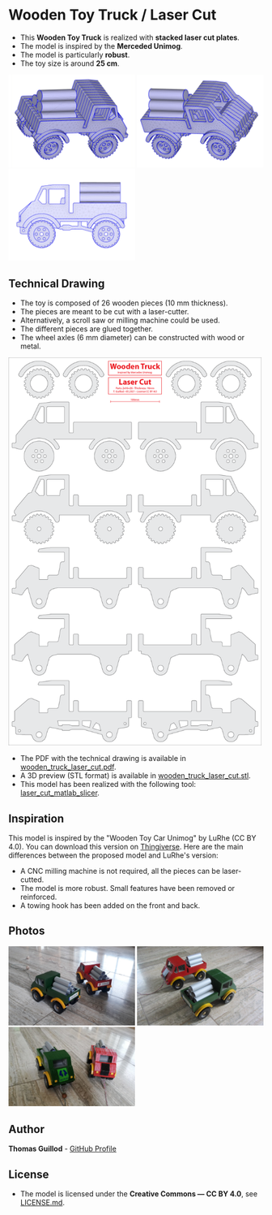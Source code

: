 # Wooden Toy Truck / Laser Cut

* This **Wooden Toy Truck** is realized with **stacked laser cut plates**.
* The model is inspired by the **Merceded Unimog**.
* The model is particularly **robust**.
* The toy size is around **25 cm**.

<p float="middle">
    <img src="readme_img/cad_1.jpg" width="250">
    <img src="readme_img/cad_2.jpg" width="250">
    <img src="readme_img/cad_3.jpg" width="250">
</p>

## Technical Drawing

* The toy is composed of 26 wooden pieces (10 mm thickness).
* The pieces are meant to be cut with a laser-cutter.
* Alternatively, a scroll saw or milling machine could be used.
* The different pieces are glued together.
* The wheel axles (6 mm diameter) can be constructed with wood or metal. 

<p float="middle">
    <img src="readme_img/wooden_truck_laser_cut.png" width="500">
</p>

* The PDF with the technical drawing is available in [wooden_truck_laser_cut.pdf](wooden_truck_laser_cut.pdf).
* A 3D preview (STL format) is available in [wooden_truck_laser_cut.stl](wooden_truck_laser_cut.stl).
* This model has been realized with the following tool: [laser_cut_matlab_slicer](https://github.com/otvam/laser_cut_matlab_slicer).

## Inspiration

This model is inspired by the "Wooden Toy Car Unimog" by LuRhe (CC BY 4.0).
You can download this version on [Thingiverse](https://www.thingiverse.com/thing:3289565).
Here are the main differences between the proposed model and LuRhe's version:
* A CNC milling machine is not required, all the pieces can be laser-cutted.
* The model is more robust. Small features have been removed or reinforced.
* A towing hook has been added on the front and back.

## Photos

<p float="middle">
    <img src="readme_img/photo_1.jpg" width="250">
    <img src="readme_img/photo_2.jpg" width="250">
    <img src="readme_img/photo_3.jpg" width="250">
</p>

## Author

**Thomas Guillod** - [GitHub Profile](https://github.com/otvam)

## License

* The model is licensed under the **Creative Commons — CC BY 4.0**, see [LICENSE.md](LICENSE.md).
